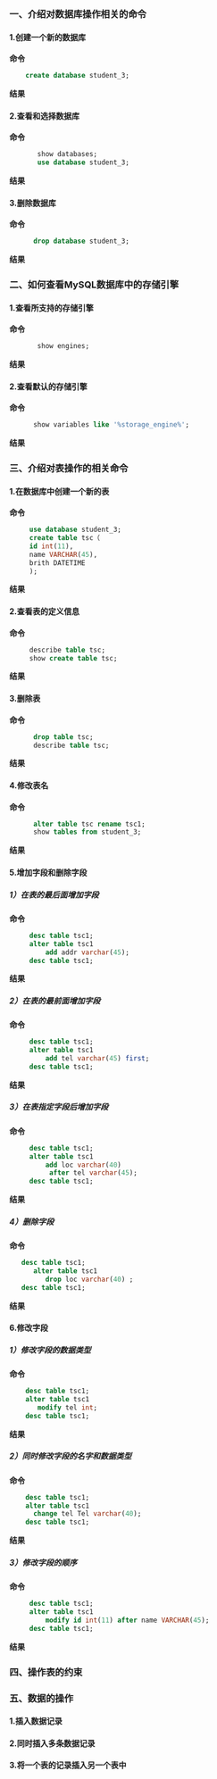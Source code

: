 ### 一、介绍对数据库操作相关的命令
#### 1.创建一个新的数据库

**命令**

```sql
	create database student_3;   
```

**结果**


#### 2.查看和选择数据库

**命令**
```sql
       show databases;
       use database student_3;
```

**结果**


#### 3.删除数据库

**命令**
```sql
      drop database student_3;
```

**结果**


### 二、如何查看MySQL数据库中的存储引擎
#### 1.查看所支持的存储引擎

**命令**
```sql
       show engines;
```

**结果**


#### 2.查看默认的存储引擎

**命令**
```sql
      show variables like '%storage_engine%';
```

**结果**


### 三、介绍对表操作的相关命令
#### 1.在数据库中创建一个新的表

**命令**
```sql
     use database student_3;
     create table tsc（
     id int(11),
     name VARCHAR(45),
     brith DATETIME
     );
```

**结果**


#### 2.查看表的定义信息

**命令**
```sql
     describe table tsc;
     show create table tsc;
```

**结果**


#### 3.删除表

**命令**
```sql
      drop table tsc;
      describe table tsc;
```

**结果**


#### 4.修改表名

**命令**
```sql
      alter table tsc rename tsc1;
      show tables from student_3;
```

**结果**


#### 5.增加字段和删除字段
##### 1）在表的最后面增加字段

**命令**
```sql
     desc table tsc1;
     alter table tsc1
         add addr varchar(45);
     desc table tsc1;
```

**结果**


##### 2）在表的最前面增加字段

**命令**
```sql
     desc table tsc1;
     alter table tsc1
         add tel varchar(45) first;
     desc table tsc1;
```
 
 **结果**
 
 
##### 3）在表指定字段后增加字段

**命令**
```sql
     desc table tsc1;
     alter table tsc1
         add loc varchar(40) 
	      after tel varchar(45);
     desc table tsc1;
```

**结果**


##### 4）删除字段

**命令**
```sql
   desc table tsc1;   
      alter table tsc1
         drop loc varchar(40) ;
   desc table tsc1;
```

**结果**


#### 6.修改字段
##### 1）修改字段的数据类型

**命令**
```sql
    desc table tsc1;
    alter table tsc1
       modify tel int;
    desc table tsc1;
```

**结果**


##### 2）同时修改字段的名字和数据类型

**命令**
```sql
    desc table tsc1;
    alter table tsc1
      change tel Tel varchar(40);
    desc table tsc1;
```

**结果**


##### 3）修改字段的顺序

**命令**
```sql
     desc table tsc1;
     alter table tsc1
         modify id int(11) after name VARCHAR(45);
     desc table tsc1;
```

**结果**


### 四、操作表的约束
### 五、数据的操作
#### 1.插入数据记录
#### 2.同时插入多条数据记录
#### 3.将一个表的记录插入另一个表中
